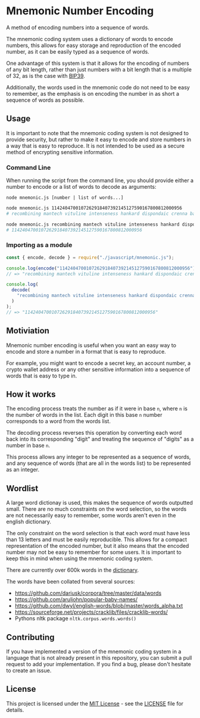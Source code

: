 # Mnemonic Number Encoding

A method of encoding numbers into a sequence of words.

The mnemonic coding system uses a dictionary of words to encode numbers, this allows for easy storage and reproduction of the encoded number, as it can be easily typed as a sequence of words.

One advantage of this system is that it allows for the encoding of numbers of any bit length, rather than just numbers with a bit length that is a multiple of 32, as is the case with [BIP39](https://github.com/bitcoin/bips/blob/master/bip-0039.mediawiki).

Additionally, the words used in the mnemonic code do not need to be easy to remember, as the emphasis is on encoding the number in as short a sequence of words as possible.

## Usage

It is important to note that the mnemonic coding system is not designed to provide security, but rather to make it easy to encode and store numbers in a way that is easy to reproduce. It is not intended to be used as a secure method of encrypting sensitive information.

### Command Line

When running the script from the command line, you should provide either a number to encode or a list of words to decode as arguments:

`node mnemonic.js [number | list of words...]`

```bash
node mnemonic.js 1142404700107262918407392145127590167800812000956
# recombining mantech vituline intenseness hankard dispondaic crenna baguettes kags
```

```bash
node mnemonic.js recombining mantech vituline intenseness hankard dispondaic crenna baguettes kags
# 1142404700107262918407392145127590167800812000956
```

### Importing as a module

```javascript
const { encode, decode } = require("./javascript/mnemonic.js");

console.log(encode("1142404700107262918407392145127590167800812000956"));
// => "recombining mantech vituline intenseness hankard dispondaic crenna baguettes kags"

console.log(
  decode(
    "recombining mantech vituline intenseness hankard dispondaic crenna baguettes kags"
  )
);
// => "1142404700107262918407392145127590167800812000956"
```

## Motiviation

Mnemonic number encoding is useful when you want an easy way to encode and store a number in a format that is easy to reproduce.

For example, you might want to encode a secret key, an account number, a crypto wallet address or any other sensitive information into a sequence of words that is easy to type in.

## How it works

The encoding process treats the number as if it were in base `n`, where `n` is the number of words in the list. Each digit in this base `n` number corresponds to a word from the words list.

The decoding process reverses this operation by converting each word back into its corresponding "digit" and treating the sequence of "digits" as a number in base `n`.

This process allows any integer to be represented as a sequence of words, and any sequence of words (that are all in the words list) to be represented as an integer.

## Wordlist

A large word dictionay is used, this makes the sequence of words outputted small. There are no much constraints on the word selection, so the words are not necessarily easy to remember, some words aren't even in the english dictionary.

The only constraint on the word selection is that each word must have less than 13 letters and must be easily reproducible. This allows for a compact representation of the encoded number, but it also means that the encoded number may not be easy to remember for some users. It is important to keep this in mind when using the mnemonic coding system.

There are currently over 600k words in the [dictionary](./words-list.json).

The words have been collated from several sources:

- <https://github.com/dariusk/corpora/tree/master/data/words>
- <https://github.com/aruljohn/popular-baby-names/>
- <https://github.com/dwyl/english-words/blob/master/words_alpha.txt>
- <https://sourceforge.net/projects/cracklib/files/cracklib-words/>
- Pythons nltk package `nltk.corpus.words.words()`

<!-- The implementation of the mnemonic coding system is available in several different programming languages in this repository. -->

## Contributing

If you have implemented a version of the mnemonic coding system in a language that is not already present in this repository, you can submit a pull request to add your implementation. If you find a bug, please don't hesitate to create an issue.

## License

This project is licensed under the [MIT License](https://opensource.org/licenses/MIT) - see the [LICENSE](LICENSE) file for details.
